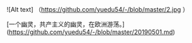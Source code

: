 ![Alt text] （https://github.com/yuedu54/-/blob/master/2.jpg ）

[一个幽灵，共产主义的幽灵，在欧洲游荡。] (https://github.com/yuedu54/-/blob/master/20190501.md)

